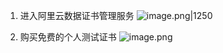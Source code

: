 1. 进入阿里云数据证书管理服务
![image.png|1250](https://cdn.jsdelivr.net/gh/xuezhaorong/Picgo//Source/fix-dir/picgo/picgo-clipboard-images/2025/02/13/09-46-41-62f7e80715d57ee9d9d01efd562263d9-20250213094640-00ef5f.png)

2. 购买免费的个人测试证书 
![image.png](https://cdn.jsdelivr.net/gh/xuezhaorong/Picgo//Source/fix-dir/picgo/picgo-clipboard-images/2025/02/13/09-47-35-fdb883f5fd2046ef17cbc23ca097dac3-20250213094734-704ad7.png)

